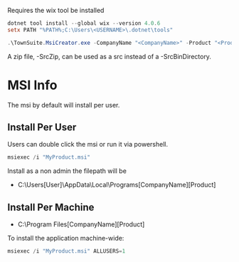 Requires the wix tool be installed

```powershell
dotnet tool install --global wix --version 4.0.6
setx PATH "%PATH%;C:\Users\<USERNAME>\.dotnet\tools"
```


```powershell
.\TownSuite.MsiCreator.exe -CompanyName "<CompanyName>" -Product "<Product>" -Version "<Version>" -SrcBinDirectory "<SrcBinDirectory>" -OutputDirectory "<OutputDirectory>" -MainExecutable "<MainExecutable>" -ProductGuid "<ProductGuid>" -Platform "x64"
```

A zip file, -SrcZip, can be used as a src instead of a -SrcBinDirectory.


# MSI Info

The msi by default will install per user.

## Install Per User

Users can double click the msi or run it via powershell.

```powershell
msiexec /i "MyProduct.msi"
```

Install as a non admin the filepath will be

- C:\Users\[User]\AppData\Local\Programs\[CompanyName]\[Product]


## Install Per Machine

- C:\Program Files\[CompanyName]\[Product]


To install the application machine-wide:
```powershell
msiexec /i "MyProduct.msi" ALLUSERS=1
```

